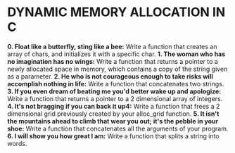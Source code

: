 # DYNAMIC MEMORY ALLOCATION IN C
**0. Float like a butterfly, sting like a bee:** Write a function that creates an array of chars, and initializes it with a specific char.
**1. The woman who has no imagination has no wings:** Write a function that returns a pointer to a newly allocated space in memory, which contains a copy of the string given as a parameter.
**2. He who is not courageous enough to take risks will accomplish nothing in life:** Write a function that concatenates two strings.
**3. If you even dream of beating me you'd better wake up and apologize:** Write a function that returns a pointer to a 2 dimensional array of integers.
**4. It's not bragging if you can back it up4:** Write a function that frees a 2 dimensional grid previously created by your alloc_grid function.
**5. It isn't the mountains ahead to climb that wear you out; it's the pebble in your shoe:** Write a function that concatenates all the arguments of your program.
**6. I will show you how great I am:** Write a function that splits a string into words.
